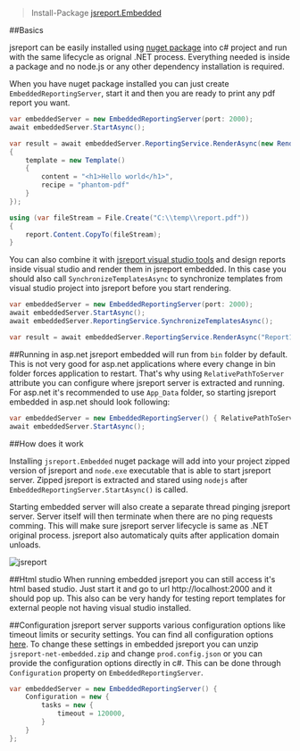 > Install-Package [jsreport.Embedded](https://www.nuget.org/packages/jsreport.Embedded)

##Basics

jsreport can be easily installed using [nuget package](https://www.nuget.org/packages/jsreport.Embedded) into c# project and run with the same lifecycle as orignal .NET process. Everything needed is inside a package and no node.js or any other dependency installation is required.

When you have nuget package installed you can just create `EmbeddedReportingServer`, start it and then you are ready to print any pdf report you want.


```c#
var embeddedServer = new EmbeddedReportingServer(port: 2000);
await embeddedServer.StartAsync();

var result = await embeddedServer.ReportingService.RenderAsync(new RenderRequest()
{
    template = new Template()
    {
        content = "<h1>Hello world</h1>",
        recipe = "phantom-pdf"
    }
});

using (var fileStream = File.Create("C:\\temp\\report.pdf"))
{
    report.Content.CopyTo(fileStream);
}
```

You can also combine it with [jsreport visual studio tools](http://jsreport.net) and design reports inside visual studio and render them in jsreport embedded. In this case you should also call `SynchronizeTemplatesAsync` to synchronize templates from visual studio project into jsreport before you start rendering. 

```c#
var embeddedServer = new EmbeddedReportingServer(port: 2000);
await embeddedServer.StartAsync();
await embeddedServer.ReportingService.SynchronizeTemplatesAsync();

var result = await embeddedServer.ReportingService.RenderAsync("Report1", new { ... });
```


##Running in asp.net
jsreport embedded will run from `bin` folder by default. This is not very good for asp.net applications where every change in bin folder forces application to restart. That's why using `RelativePathToServer` attribute you can configure where jsreport server is extracted and running. For asp.net it's recommended to use `App_Data` folder, so starting jsreport embedded in asp.net should look following:

```c#
var embeddedServer = new EmbeddedReportingServer() { RelativePathToServer = "../App_Data" };
await embeddedServer.StartAsync();
```


##How does it work

Installing `jsreport.Embedded` nuget package will add into your project zipped version of jsreport and `node.exe` executable that is able to start jsreport server. Zipped jsreport is extracted and stared using `nodejs` after `EmbeddedReportingServer.StartAsync()` is called.

Starting embedded server will also create a separate thread pinging jsreport server. Server itself will then  terminate when there are no ping requests comming. This will make sure jsreport server lifecycle is same as .NET original process. jsreport also automaticaly quits after application domain unloads.


![jsreport](http://jsreport.net/img/embedded.png)

##Html studio
When running embedded jsreport you can still access it's html based studio. Just start it and go to url http://localhost:2000 and it should pop up. This also can be very handy for testing report templates for external people not having visual studio installed.

##Configuration
jsreport server supports various configuration options like timeout limits or security settings. You can find all configuration options [here](http://jsreport.net/learn/configuration).  To change these settings in embedded jsreport you can unzip `jsreport-net-embedded.zip` and change `prod.config.json` or you can provide the configuration options directly in c#. This can be done through `Configuration` property on `EmbeddedReportingServer`.

```cs
var embeddedServer = new EmbeddedReportingServer() { 
	Configuration = new {
		tasks = new {
			timeout = 120000,
		}
	}
};
```